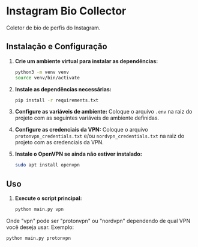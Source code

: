 # Instagram Bio Collector
Coletor de bio de perfis do Instagram.


## Instalação e Configuração
1. **Crie um ambiente virtual para instalar as dependências:**
   ```bash
   python3 -m venv venv
   source venv/bin/activate
   ```
2. **Instale as dependências necessárias:**
   ```bash
   pip install -r requirements.txt
   ```
3. **Configure as variáveis de ambiente:**
   Coloque o arquivo `.env` na raiz do projeto com as seguintes variáveis de ambiente definidas.
   
4. **Configure as credenciais da VPN:**
   Coloque o arquivo `protonvpn_credentials.txt` e/ou `nordvpn_credentials.txt` na raiz do projeto com as credenciais da VPN.

5. **Instale o OpenVPN se ainda não estiver instalado:**
   ```bash
   sudo apt install openvpn
   ```

## Uso
1. **Execute o script principal:**
    ```bash
    python main.py vpn
    ```

Onde "vpn" pode ser "protonvpn" ou "nordvpn" dependendo de qual VPN você deseja usar.
Exemplo:
```bash
python main.py protonvpn
```